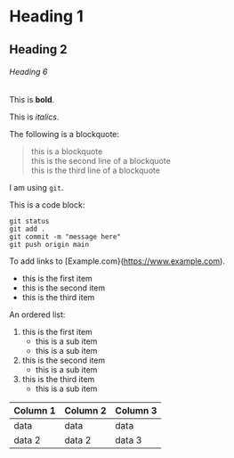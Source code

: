 # Heading 1

## Heading 2

###### Heading 6

This is **bold**.

This is *italics*.

The following is a blockquote:

> this is a blockquote  
> this is the second line of a blockquote  
> this is the third line of a blockquote

I am using `git`.

This is a code block:

```
git status
git add .
git commit -m "message here"
git push origin main
```

To add links to [Example.com}(https://www.example.com).

* this is the first item
* this is the second item
* this is the third item

An ordered list:

1. this is the first item
	- this is a sub item
	- this is a sub item
2. this is the second item
	- this is a sub item
3. this is the third item
	- this is a sub item

| Column 1 | Column 2 | Column 3|
|----------|----------|---------|
| data     |  data    |   data  |
| data 2   | data 2   | data 3  |
